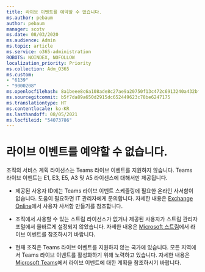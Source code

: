 ```yaml
---
title: 라이브 이벤트를 예약할 수 없습니다.
ms.author: pebaum
author: pebaum
manager: scotv
ms.date: 08/03/2020
ms.audience: Admin
ms.topic: article
ms.service: o365-administration
ROBOTS: NOINDEX, NOFOLLOW
localization_priority: Priority
ms.collection: Adm_O365
ms.custom:
- "6139"
- "9000208"
ms.openlocfilehash: 8a1beee8c6a108ade8c27ae9a20750f13c472c6913240a432bfb0599a1a715b6
ms.sourcegitcommit: b5f7da89a650d2915dc652449623c78be6247175
ms.translationtype: HT
ms.contentlocale: ko-KR
ms.lasthandoff: 08/05/2021
ms.locfileid: "54073786"
---
```

# <a name="unable-to-schedule-a-live-event"></a>라이브 이벤트를 예약할 수 없습니다.

조직의 서비스 계획 라이선스는 Teams 라이브 이벤트를 지원하지 않습니다. Teams 라이브 이벤트는 E1, E3, E5, A3 및 A5 라이센스에 대해서만 제공됩니다.

- 제공된 사용자 ID에는 Teams 라이브 이벤트 스케줄링에 필요한 온라인 사서함이 없습니다. 도움이 필요하면 IT 관리자에게 문의합니다. 자세한 내용은 [Exchange Online](https://docs.microsoft.com/exchange/recipients-in-exchange-online/create-user-mailboxes)에서 사용자 사서함 만들기를 참조합니다.

- 조직에서 사용할 수 있는 스트림 라이선스가 없거나 제공된 사용자가 스트림 관리자 포털에서 올바르게 설정되지 않았습니다. 자세한 내용은 [Microsoft 스트림](https://docs.microsoft.com/stream/live-event-overview)에서 라이브 이벤트를 참조하시기 바랍니다.

- 현재 조직은 Teams 라이브 이벤트를 지원하지 않는 국가에 있습니다. 모든 지역에서 Teams 라이브 이벤트를 활성화하기 위해 노력하고 있습니다. 자세한 내용은 [Microsoft Teams](https://docs.microsoft.com/microsoftteams/teams-live-events/plan-for-teams-live-events)에서 라이브 이벤트에 대한 계획을 참조하시기 바랍니다.